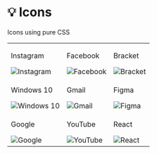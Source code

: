 # 💡 Icons
Icons using pure CSS

<table width="100%">
  <tr>
    <td><p>Instagram</p><img src="https://user-images.githubusercontent.com/40699892/92588758-201e1200-f2b7-11ea-9f77-552515eb5564.png" alt="Instagram">
</td>
    <td><p>Facebook</p><img src="https://user-images.githubusercontent.com/40699892/92588684-ffee5300-f2b6-11ea-8518-fd350f725442.png" alt="Facebook">
</td>
    <td><p>Bracket</p><img src="https://user-images.githubusercontent.com/40699892/92712984-08f32900-f378-11ea-9977-123ebcee4d81.png" alt ="Bracket">
</td>
  </tr>
  <tr>
    <td><p>Windows 10</p><img src="https://user-images.githubusercontent.com/40699892/92942116-d415cd80-f46e-11ea-8706-b5d3c154fd0c.png" alt="Windows 10">
</td>
    <td><p>Gmail</p><img src="https://user-images.githubusercontent.com/40699892/93236729-cb8a0380-f79c-11ea-8069-fc441880a39c.png" alt="Gmail">
</td>
    <td><p>Figma</p><img src="https://user-images.githubusercontent.com/40699892/93329155-62f16400-f83a-11ea-92f0-e2a815a9d526.png" alt="Figma">
</td>
  </tr>
  <tr>
    <td><p>Google</p><img src="https://user-images.githubusercontent.com/40699892/93754457-652f3600-fc1f-11ea-85a9-8f2d1fbcba69.png" alt="Google">
</td>
    <td><p>YouTube</p><img src="https://user-images.githubusercontent.com/40699892/93755617-3d40d200-fc21-11ea-8617-ba145560289a.png" alt="YouTube">
</td>
    <td><p>React</p><img src="https://user-images.githubusercontent.com/40699892/94002989-41532800-fdb8-11ea-8739-e7fb0e8677ec.png" alt="React">
</td>
  </tr>
  </table>
